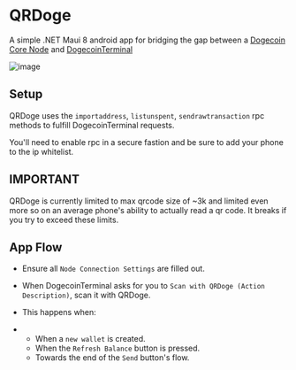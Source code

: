 # QRDoge

A simple .NET Maui 8 android app for bridging the gap between a [Dogecoin Core Node](https://github.com/dogecoin/dogecoin) and [DogecoinTerminal](https://github.com/UsaRandom/DogecoinTerminal)

![image](https://github.com/UsaRandom/QRDoge/assets/2897796/fda7698d-bdd2-4b89-b9b0-62e5818f947d)


## Setup

QRDoge uses the `importaddress`, `listunspent`, `sendrawtransaction` rpc methods to fulfill DogecoinTerminal requests. 

You'll need to enable rpc in a secure fastion and be sure to add your phone to the ip whitelist.


## IMPORTANT

QRDoge is currently limited to max qrcode size of ~3k and limited even more so on an average phone's ability to actually read a qr code. It breaks if you try to exceed these limits. 



## App Flow

* Ensure all `Node Connection Settings` are filled out.

* When DogecoinTerminal asks for you to `Scan with QRDoge (Action Description)`, scan it with QRDoge.
* This happens when:
* * When a `new wallet` is created. 
  * When the `Refresh Balance` button is pressed.
  * Towards the end of the `Send` button's flow.


